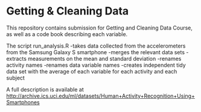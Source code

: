 # Getting & Cleaning Data
This repository contains submission for Getting and Cleaning Data Course, as well as a code book describing each variable. 

The script run_analysis.R 
-takes data collected from the accelerometers from the Samsung Galaxy S smartphone
-merges the relevant data sets
-extracts measurements on the mean and standard deviation
-renames activity names 
-renames data variable names
-creates independent tidy data set with the average of each variable for each activity and each subject

A full description is available at http://archive.ics.uci.edu/ml/datasets/Human+Activity+Recognition+Using+Smartphones 

